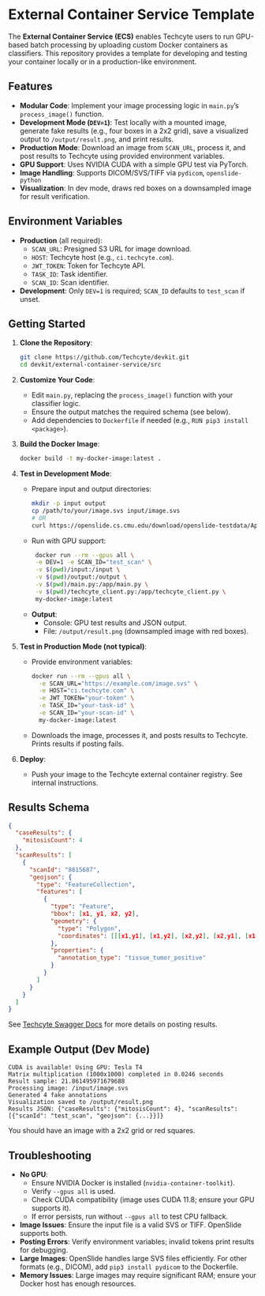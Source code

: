 # External Container Service Template

The **External Container Service (ECS)** enables Techcyte users to run GPU-based batch processing by uploading custom Docker containers as classifiers. This repository provides a template for developing and testing your container locally or in a production-like environment.

## Features
- **Modular Code**: Implement your image processing logic in `main.py`’s `process_image()` function.
- **Development Mode (`DEV=1`)**: Test locally with a mounted image, generate fake results (e.g., four boxes in a 2x2 grid), save a visualized output to `/output/result.png`, and print results.
- **Production Mode**: Download an image from `SCAN_URL`, process it, and post results to Techcyte using provided environment variables.
- **GPU Support**: Uses NVIDIA CUDA with a simple GPU test via PyTorch.
- **Image Handling**: Supports DICOM/SVS/TIFF via `pydicom`, `openslide-python`
- **Visualization**: In dev mode, draws red boxes on a downsampled image for result verification.

## Environment Variables
- **Production** (all required):
  - `SCAN_URL`: Presigned S3 URL for image download.
  - `HOST`: Techcyte host (e.g., `ci.techcyte.com`).
  - `JWT_TOKEN`: Token for Techcyte API.
  - `TASK_ID`: Task identifier.
  - `SCAN_ID`: Scan identifier.
- **Development**: Only `DEV=1` is required; `SCAN_ID` defaults to `test_scan` if unset.

## Getting Started

1. **Clone the Repository**:
   ```bash
   git clone https://github.com/Techcyte/devkit.git
   cd devkit/external-container-service/src
   ```

2. **Customize Your Code**:
   - Edit `main.py`, replacing the `process_image()` function with your classifier logic.
   - Ensure the output matches the required schema (see below).
   - Add dependencies to `Dockerfile` if needed (e.g., `RUN pip3 install <package>`).

3. **Build the Docker Image**:
   ```bash
   docker build -t my-docker-image:latest .
   ```

4. **Test in Development Mode**:
   - Prepare input and output directories:
     ```bash
     mkdir -p input output
     cp /path/to/your/image.svs input/image.svs
     # OR
     curl https://openslide.cs.cmu.edu/download/openslide-testdata/Aperio/CMU-1.svs -o input/image.svs
     ```
   - Run with GPU support:
     ```bash
      docker run --rm --gpus all \
      -e DEV=1 -e SCAN_ID="test_scan" \
      -v $(pwd)/input:/input \
      -v $(pwd)/output:/output \
      -v $(pwd)/main.py:/app/main.py \
      -v $(pwd)/techcyte_client.py:/app/techcyte_client.py \
      my-docker-image:latest
     ```
   - **Output**:
     - Console: GPU test results and JSON output.
     - File: `/output/result.png` (downsampled image with red boxes).

5. **Test in Production Mode (not typical)**:
   - Provide environment variables:
     ```bash
     docker run --rm --gpus all \
       -e SCAN_URL="https://example.com/image.svs" \
       -e HOST="ci.techcyte.com" \
       -e JWT_TOKEN="your-token" \
       -e TASK_ID="your-task-id" \
       -e SCAN_ID="your-scan-id" \
       my-docker-image:latest
     ```
   - Downloads the image, processes it, and posts results to Techcyte. Prints results if posting fails.

6. **Deploy**:
   - Push your image to the Techcyte external container registry. See internal instructions.

## Results Schema

```json
{
  "caseResults": {
    "mitosisCount": 4
  },
  "scanResults": [
    {
      "scanId": "8615687",
      "geojson": {
        "type": "FeatureCollection",
        "features": [
          {
            "type": "Feature",
            "bbox": [x1, y1, x2, y2],
            "geometry": {
              "type": "Polygon",
              "coordinates": [[[x1,y1], [x1,y2], [x2,y2], [x2,y1], [x1,y1]]]
            },
            "properties": {
              "annotation_type": "tissue_tumor_positive"
            }
          }
        ]
      }
    }
  ]
}
```

See [Techcyte Swagger Docs](https://api.app.techcyte.com/docs/#/External%20Results/ExternalResults) for more details on posting results.

## Example Output (Dev Mode)
```
CUDA is available! Using GPU: Tesla T4
Matrix multiplication (1000x1000) completed in 0.0246 seconds
Result sample: 21.861495971679688
Processing image: /input/image.svs
Generated 4 fake annotations
Visualization saved to /output/result.png
Results JSON: {"caseResults": {"mitosisCount": 4}, "scanResults": [{"scanId": "test_scan", "geojson": {...}}]}
```

You should have an image with a 2x2 grid or red squares.


## Troubleshooting
- **No GPU**:
  - Ensure NVIDIA Docker is installed (`nvidia-container-toolkit`).
  - Verify `--gpus all` is used.
  - Check CUDA compatibility (image uses CUDA 11.8; ensure your GPU supports it).
  - If error persists, run without `--gpus all` to test CPU fallback.
- **Image Issues**: Ensure the input file is a valid SVS or TIFF. OpenSlide supports both.
- **Posting Errors**: Verify environment variables; invalid tokens print results for debugging.
- **Large Images**: OpenSlide handles large SVS files efficiently. For other formats (e.g., DICOM), add `pip3 install pydicom` to the Dockerfile.
- **Memory Issues**: Large images may require significant RAM; ensure your Docker host has enough resources.